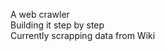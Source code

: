 A web crawler                                                                                                                                                 
Building it step by step                                                                                                                 
Currently scrapping data from Wiki
